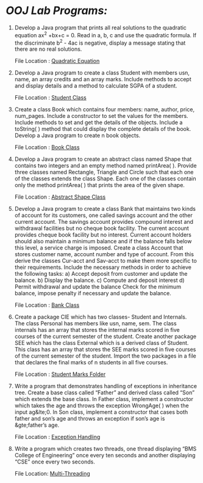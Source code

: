 # ***OOJ Lab Programs:***

1. Develop a Java program that prints all real solutions to the quadratic equation
ax<sup>2</sup> +bx+c = 0. Read in a, b, c and use the quadratic formula. If the discriminate b<sup>2</sup> - 4ac
is negative, display a message stating that there are no real solutions.

    File Location : [Quadratic Equation](https://github.com/harshu-177/OOJ/blob/main/Code/Quadratic.java)

2. Develop a Java program to create a class Student with members usn, name, an array
credits and an array marks. Include methods to accept and display details and a
method to calculate SGPA of a student.

    File Location : [Student Class](https://github.com/harshu-177/OOJ/blob/main/Code/Student.java)

3. Create a class Book which contains four members: name, author, price, num_pages.
Include a constructor to set the values for the members. Include methods to set and
get the details of the objects. Include a toString( ) method that could display the
complete details of the book. Develop a Java program to create n book objects.

    File Location : [Book Class](https://github.com/harshu-177/OOJ/blob/main/Code/Book.java)

4. Develop a Java program to create an abstract class named Shape that contains two
integers and an empty method named printArea( ). Provide three classes named
Rectangle, Triangle and Circle such that each one of the classes extends the class
Shape. Each one of the classes contain only the method printArea( ) that prints the
area of the given shape.

    File Location : [Abstract Shape Class](https://github.com/harshu-177/OOJ/blob/main/Code/Shape.java)

5. Develop a Java program to create a class Bank that maintains two kinds of account
for its customers, one called savings account and the other current account. The
savings account provides compound interest and withdrawal facilities but no cheque
book facility. The current account provides cheque book facility but no interest.
Current account holders should also maintain a minimum balance and if the balance
falls below this level, a service charge is imposed.
Create a class Account that stores customer name, account number and type of
account. From this derive the classes Cur-acct and Sav-acct to make them more
specific to their requirements. Include the necessary methods in order to achieve the
following tasks:
a) Accept deposit from customer and update the balance.
b) Display the balance.
c) Compute and deposit interest
d) Permit withdrawal and update the balance
Check for the minimum balance, impose penalty if necessary and update the balance.

    File Location : [Bank Class](https://github.com/harshu-177/OOJ/blob/main/Code/Bank.java)

6. Create a package CIE which has two classes- Student and Internals. The class Personal
has members like usn, name, sem. The class internals has an array that stores the
internal marks scored in five courses of the current semester of the student. Create
another package SEE which has the class External which is a derived class of Student.
This class has an array that stores the SEE marks scored in five courses of the current
semester of the student. Import the two packages in a file that declares the final
marks of n students in all five courses.

    File Location : [Student Marks Folder](https://github.com/harshu-177/OOJ/tree/main/2023BMS02519)

7. Write a program that demonstrates handling of exceptions in inheritance tree.
Create a base class called “Father” and derived class called “Son” which extends the
base class. In Father class, implement a constructor which takes the age and throws
the exception WrongAge( ) when the input ag&lte;0. In Son class, implement a
constructor that cases both father and son’s age and throws an exception if son’s age
is &gte;father’s age.

    File Location : [Exception Handling](https://github.com/harshu-177/OOJ/blob/main/Code/EMain.java)

8. Write a program which creates two threads, one thread displaying “BMS College of
Engineering” once every ten seconds and another displaying “CSE” once every two
seconds.

    File Location: [Multi-Threading](https://github.com/harshu-177/OOJ/blob/main/Code/ThreadDemo.java)
